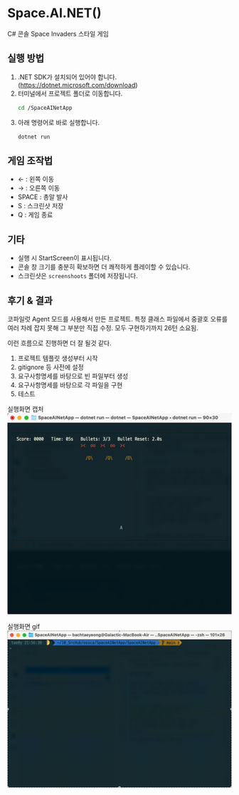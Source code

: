 # Space.AI.NET()

C# 콘솔 Space Invaders 스타일 게임

## 실행 방법

1. .NET SDK가 설치되어 있어야 합니다. (https://dotnet.microsoft.com/download)
2. 터미널에서 프로젝트 폴더로 이동합니다.
   ```zsh
   cd /SpaceAINetApp
   ```
3. 아래 명령어로 바로 실행합니다.
   ```zsh
   dotnet run
   ```

## 게임 조작법
- ← : 왼쪽 이동
- → : 오른쪽 이동
- SPACE : 총알 발사
- S : 스크린샷 저장
- Q : 게임 종료

## 기타
- 실행 시 StartScreen이 표시됩니다.
- 콘솔 창 크기를 충분히 확보하면 더 쾌적하게 플레이할 수 있습니다.
- 스크린샷은 `screenshoots` 폴더에 저장됩니다.

## 후기 & 결과

코파일럿 Agent 모드를 사용해서 만든 프로젝트.
특정 클래스 파일에서 중괄호 오류를 여러 차례 잡지 못해 그 부분만 직접 수정. 모두 구현하기까지 26턴 소요됨.

이런 흐름으로 진행하면 더 잘 될것 같다.
1) 프로젝트 템플릿 생성부터 시작
2) gitignore 등 사전에 설정
3) 요구사항명세를 바탕으로 빈 파일부터 생성
4) 요구사항명세를 바탕으로 각 파일을 구현
5) 테스트

실행화면 캡처
![](./game-capture.png)

실행화면 gif
![](./game-gif.gif)